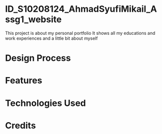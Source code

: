 # ID_S10208124_AhmadSyufiMikail_Assg1_website
This project is about my personal portfolio
It shows all my educations and work experiences and a little 
bit about myself

# Design Process


# Features

# Technologies Used

# Credits